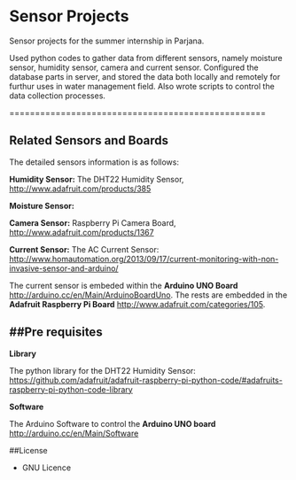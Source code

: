 Sensor Projects
================================================

Sensor projects for the summer internship in Parjana. 

Used python codes to gather data from different sensors, namely moisture sensor, humidity sensor, camera and current sensor. Configured the database parts in server, and stored the data both locally and remotely for furthur uses in water management field. Also wrote scripts to control the data collection processes.


==================================================

Related Sensors and Boards
------------------------------
The detailed sensors information is as follows:

**Humidity Sensor:**
The DHT22 Humidity Sensor, http://www.adafruit.com/products/385

**Moisture Sensor:**

**Camera Sensor:** Raspberry Pi Camera Board, http://www.adafruit.com/products/1367

**Current Sensor:** The AC Current Sensor: http://www.homautomation.org/2013/09/17/current-monitoring-with-non-invasive-sensor-and-arduino/

The current sensor is embeded within the **Arduino UNO Board** http://arduino.cc/en/Main/ArduinoBoardUno. 
The rests are embedded in the **Adafruit Raspberry Pi Board** http://www.adafruit.com/categories/105.

##Pre requisites
-----------------------------------------
**Library**

The python library for the DHT22 Humidity Sensor: https://github.com/adafruit/adafruit-raspberry-pi-python-code/#adafruits-raspberry-pi-python-code-library

**Software**

The Arduino Software to control the **Arduino UNO board**
http://arduino.cc/en/Main/Software

##License
* GNU Licence
